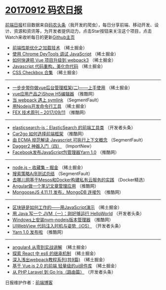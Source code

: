 # [20170912 码农日报](https://toutiao.qdkfweb.cn/date/2017/09/12)

[前端日报](https://qdkfweb.cn/c/news)栏目数据来自[码农头条](https://toutiao.qdkfweb.cn/)（我开发的爬虫），每日分享前端、移动开发、设计、资源和资讯等，为开发者提供动力，点击Star按钮来关注这个项目，点击Watch来收听每日的更新[Github主页](https://github.com/kujian/frontendDaily)
* [前端性能优化之加载技术](https://toutiao.qdkfweb.cn/50925.html) （稀土掘金）
* [使用 Chrome DevTools 调试 JavaScript](https://toutiao.qdkfweb.cn/50929.html) （稀土掘金）
* [如何快速把 Vue 项目升级到 webpack3](https://toutiao.qdkfweb.cn/50917.html) （稀土掘金）
* [Javascript 代码重构，美化你代码](https://toutiao.qdkfweb.cn/50919.html) （稀土掘金）
* [CSS Checkbox 合集](https://toutiao.qdkfweb.cn/50930.html) （稀土掘金）

***
* [一步步带你做vue后台管理框架(二)——上手使用](https://toutiao.qdkfweb.cn/50923.html) （稀土掘金）
* [vue应用产品之iShow H5编辑器](https://toutiao.qdkfweb.cn/50894.html) （推酷网）
* [当 webpack 遇上 symlink](https://toutiao.qdkfweb.cn/50884.html) （SegmentFault）
* [用Nodejs开发命令行工具](https://toutiao.qdkfweb.cn/50927.html) （稀土掘金）
* [FEX 技术周刊 &#8211; 2017/09/11](https://toutiao.qdkfweb.cn/50899.html) （推酷网）

***
* [elasticsearch-js：ElasticSearch 的前端工具类](https://toutiao.qdkfweb.cn/50963.html) （开发者头条）
* [Car2go 如何选择前端框架](https://toutiao.qdkfweb.cn/50893.html) （推酷网）
* [由 ECMA 规范解读 Javascript 可执行上下文概念](https://toutiao.qdkfweb.cn/50883.html) （SegmentFault）
* [Dagger2 神器入门（四）](https://toutiao.qdkfweb.cn/50990.html) （ImportNew）
* [Facebook发布JavaScript包管理器Yarn 1.0](https://toutiao.qdkfweb.cn/50898.html) （推酷网）

***
* [node.js &#8211; 收藏集 &#8211; 掘金](https://toutiao.qdkfweb.cn/50920.html) （稀土掘金）
* [搜索策略A/B测试总结](https://toutiao.qdkfweb.cn/50888.html) （SegmentFault）
* [去哪儿网基于Mesos和Docker构建私有云服务的实践](https://toutiao.qdkfweb.cn/50992.html) （Docker精选）
* [Angular做一个笔记文章管理应用](https://toutiao.qdkfweb.cn/50889.html) （推酷网）
* [MongooseJS 4.11.11 发布，MongoDB 连接包](https://toutiao.qdkfweb.cn/50900.html) （推酷网）

***
* [区块链是如何工作的——用JavaScript演示](https://toutiao.qdkfweb.cn/50922.html) （稀土掘金）
* [用 Java 写一个 JVM（一）：刚好够运行 HelloWorld](https://toutiao.qdkfweb.cn/50954.html) （开发者头条）
* [Windows上安装nvm&#8211;nodejs版本管理器](https://toutiao.qdkfweb.cn/50901.html) （推酷网）
* [UIWebView 代码注入时机与姿势（iOS）](https://toutiao.qdkfweb.cn/50965.html) （开发者头条）
* [Yarn 1.0 发布啦](https://toutiao.qdkfweb.cn/50891.html) （推酷网）

***
* [angular4 从零到实战讲解](https://toutiao.qdkfweb.cn/50913.html) （稀土掘金）
* [探索 React 中 es6 的继承机制](https://toutiao.qdkfweb.cn/50924.html) （稀土掘金）
* [深入浅出webpack教程系列(共9篇)](https://toutiao.qdkfweb.cn/50914.html) （稀土掘金）
* [基于 Vue.js 2.0 的前端 轻量级的ui组件库](https://toutiao.qdkfweb.cn/50915.html) （稀土掘金）
* [从 PHP Laravel 到 Go Iris（路由篇）](https://toutiao.qdkfweb.cn/50968.html) （开发者头条）

日报维护作者：[前端博客](https://qdkfweb.cn/) 